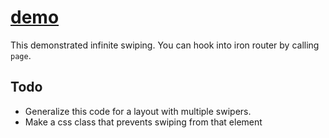 # [demo](http://swipe.meteor.com)

This demonstrated infinite swiping. You can hook into iron router by calling
`page`.

## Todo

- Generalize this code for a layout with multiple swipers.
- Make a css class that prevents swiping from that element
